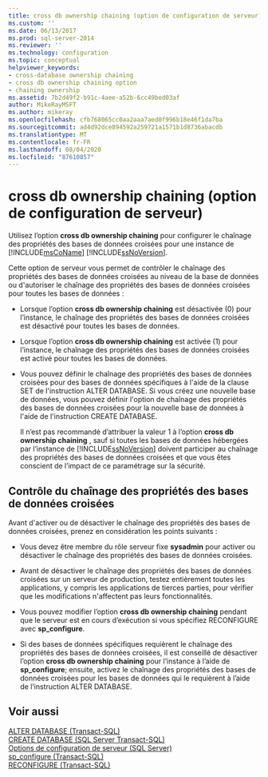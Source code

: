 ```yaml
---
title: cross db ownership chaining (option de configuration de serveur) | Microsoft Docs
ms.custom: ''
ms.date: 06/13/2017
ms.prod: sql-server-2014
ms.reviewer: ''
ms.technology: configuration
ms.topic: conceptual
helpviewer_keywords:
- cross-database ownership chaining
- cross db ownership chaining option
- chaining ownership
ms.assetid: 7b2d49f2-b91c-4aee-a52b-6cc49bed03af
author: MikeRayMSFT
ms.author: mikeray
ms.openlocfilehash: cfb768065cc0aa2aaa7aed0f996b18e46f1da7ba
ms.sourcegitcommit: ad4d92dce894592a259721a1571b1d8736abacdb
ms.translationtype: MT
ms.contentlocale: fr-FR
ms.lasthandoff: 08/04/2020
ms.locfileid: "87610857"
---
```

# <a name="cross-db-ownership-chaining-server-configuration-option"></a>cross db ownership chaining (option de configuration de serveur)
  Utilisez l’option **cross db ownership chaining** pour configurer le chaînage des propriétés des bases de données croisées pour une instance de [!INCLUDE[msCoName](../../includes/msconame-md.md)] [!INCLUDE[ssNoVersion](../../includes/ssnoversion-md.md)].  
  
 Cette option de serveur vous permet de contrôler le chaînage des propriétés des bases de données croisées au niveau de la base de données ou d'autoriser le chaînage des propriétés des bases de données croisées pour toutes les bases de données :  
  
-   Lorsque l’option **cross db ownership chaining** est désactivée (0) pour l’instance, le chaînage des propriétés des bases de données croisées est désactivé pour toutes les bases de données.  
  
-   Lorsque l’option **cross db ownership chaining** est activée (1) pour l’instance, le chaînage des propriétés des bases de données croisées est activé pour toutes les bases de données.  
  
-   Vous pouvez définir le chaînage des propriétés des bases de données croisées pour des bases de données spécifiques à l'aide de la clause SET de l'instruction ALTER DATABASE. Si vous créez une nouvelle base de données, vous pouvez définir l'option de chaînage des propriétés des bases de données croisées pour la nouvelle base de données à l'aide de l'instruction CREATE DATABASE.  
  
     Il n’est pas recommandé d’attribuer la valeur 1 à l’option **cross db ownership chaining** , sauf si toutes les bases de données hébergées par l’instance de [!INCLUDE[ssNoVersion](../../includes/ssnoversion-md.md)] doivent participer au chaînage des propriétés des bases de données croisées et que vous êtes conscient de l’impact de ce paramétrage sur la sécurité.  
  
## <a name="controlling-cross-database-ownership-chaining"></a>Contrôle du chaînage des propriétés des bases de données croisées  
 Avant d'activer ou de désactiver le chaînage des propriétés des bases de données croisées, prenez en considération les points suivants :  
  
-   Vous devez être membre du rôle serveur fixe **sysadmin** pour activer ou désactiver le chaînage des propriétés des bases de données croisées.  
  
-   Avant de désactiver le chaînage des propriétés des bases de données croisées sur un serveur de production, testez entièrement toutes les applications, y compris les applications de tierces parties, pour vérifier que les modifications n'affectent pas leurs fonctionnalités.  
  
-   Vous pouvez modifier l’option **cross db ownership chaining** pendant que le serveur est en cours d’exécution si vous spécifiez RECONFIGURE avec **sp_configure**.  
  
-   Si des bases de données spécifiques requièrent le chaînage des propriétés des bases de données croisées, il est conseillé de désactiver l’option **cross db ownership chaining** pour l’instance à l’aide de **sp_configure**; ensuite, activez le chaînage des propriétés des bases de données croisées pour les bases de données qui le requièrent à l’aide de l’instruction ALTER DATABASE.  
  
## <a name="see-also"></a>Voir aussi  
 [ALTER DATABASE &#40;Transact-SQL&#41;](/sql/t-sql/statements/alter-database-transact-sql)   
 [CREATE DATABASE &#40;SQL Server Transact-SQL&#41;](/sql/t-sql/statements/create-database-sql-server-transact-sql)   
 [Options de configuration de serveur &#40;SQL Server&#41;](server-configuration-options-sql-server.md)   
 [sp_configure &#40;Transact-SQL&#41;](/sql/relational-databases/system-stored-procedures/sp-configure-transact-sql)   
 [RECONFIGURE &#40;Transact-SQL&#41;](/sql/t-sql/language-elements/reconfigure-transact-sql)  
  
  
